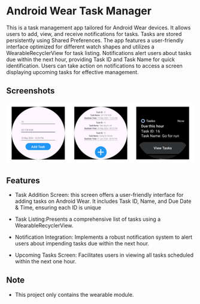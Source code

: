 
# Android Wear Task Manager
This is a task management app tailored for Android Wear devices. It allows users to add, view, and receive notifications for tasks. Tasks are stored persistently using Shared Preferences. The app features a user-friendly interface optimized for different watch shapes and utilizes a WearableRecyclerView for task listing. Notifications alert users about tasks due within the next hour, providing Task ID and Task Name for quick identification. Users can take action on notifications to access a screen displaying upcoming tasks for effective management.


## Screenshots

![App Screenshot](https://github.com/ZurichBlade/Task-Manager/raw/master/task%20manager.png)


## Features

- Task Addition Screen: this screen offers a user-friendly interface for adding tasks on Android Wear. It includes Task ID, Name, and Due Date & Time, ensuring each ID is unique

- Task Listing:Presents a comprehensive list of tasks using a WearableRecyclerView.
       
- Notification Integration:
        Implements a robust notification system to alert users about impending tasks due within the next hour.

- Upcoming Tasks Screen:
        Facilitates users in viewing all tasks scheduled within the next one hour.


## Note
- This project only contains the wearable module.

